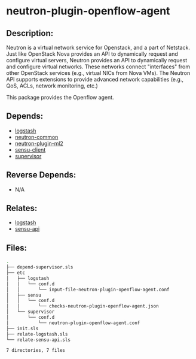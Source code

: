 # neutron-plugin-openflow-agent

## Description:

Neutron is a virtual network service for Openstack, and a part of Netstack. Just like OpenStack Nova provides an API to dynamically request and configure virtual servers, Neutron provides an API to dynamically request and configure virtual networks. These networks connect "interfaces" from other OpenStack services (e.g., virtual NICs from Nova VMs). The Neutron API supports extensions to provide advanced network capabilities (e.g., QoS, ACLs, network monitoring, etc.)

This package provides the Openflow agent.

## Depends:

  -  [logstash](salt/logstash)
  -  [neutron-common](salt/neutron-common)
  -  [neutron-plugin-ml2](salt/neutron-plugin-ml2)
  -  [sensu-client](salt/sensu-client)
  -  [supervisor](salt/supervisor)

## Reverse Depends:

  -  N/A

## Relates:

  -  [logstash](salt/logstash)
  -  [sensu-api](salt/sensu-api)

## Files:

```bash
.
├── depend-supervisor.sls
├── etc
│   ├── logstash
│   │   └── conf.d
│   │       └── input-file-neutron-plugin-openflow-agent.conf
│   ├── sensu
│   │   └── conf.d
│   │       └── checks-neutron-plugin-openflow-agent.json
│   └── supervisor
│       └── conf.d
│           └── neutron-plugin-openflow-agent.conf
├── init.sls
├── relate-logstash.sls
└── relate-sensu-api.sls

7 directories, 7 files
```
